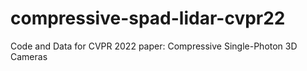 # compressive-spad-lidar-cvpr22
Code and Data for CVPR 2022 paper: Compressive Single-Photon 3D Cameras
